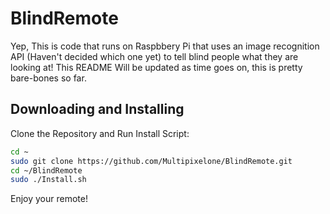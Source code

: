 # BlindRemote
Yep, This is code that runs on Raspbbery Pi that uses an image recognition API (Haven't decided which one yet) to tell blind people what they are looking at! This README Will be updated as time goes on, this is pretty bare-bones so far.
## Downloading and Installing
Clone the Repository and Run Install Script:
```bash
cd ~
sudo git clone https://github.com/Multipixelone/BlindRemote.git
cd ~/BlindRemote
sudo ./Install.sh
```

Enjoy your remote!
